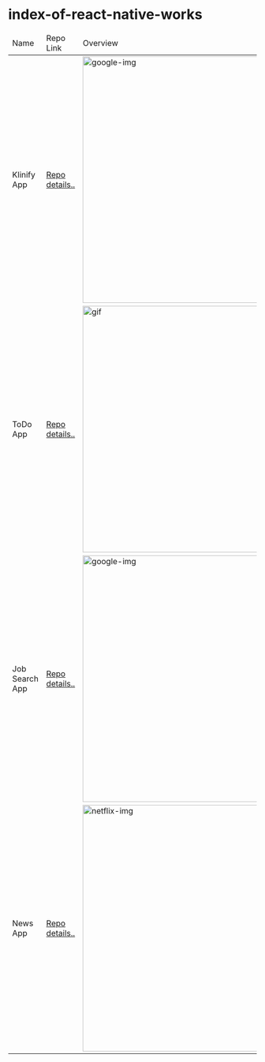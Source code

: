 # index-of-react-native-works
<!DOCTYPE html>
<html lang="en">
<head>
    <meta charset="UTF-8">
    <meta name="viewport" content="width=device-width, initial-scale=1.0">
</head>
<body>
    <table>
        <thead>
            <tr>
                <td>Name</td>
                <td>Repo Link</td>
                <td>Overview</td>
            </tr>
        </thead>
        <tbody>
          <tr>
                <td>Klinify App</td>
                <td><a href="https://github.com/sakkarakaya/RN-Klinify-App">Repo details..</a></td>
                <td><img src="https://user-images.githubusercontent.com/57039414/118707805-410e0e00-b81b-11eb-8278-25d7895bdbeb.png" alt="google-img"  style="height:500px"></td>
          </tr>
            <tr>
                <td>ToDo App</td>
                <td><a href="https://github.com/sakkarakaya/rn-todo-app">Repo details..</a></td>
                <td><img src="https://user-images.githubusercontent.com/57039414/118807592-cab7ed00-b8a8-11eb-8aac-1db1edf6a5f6.png" alt="gif"  style="height:500px"></td>
            </tr>
          <tr>
                <td>Job Search App</td>
                <td><a href="https://github.com/sakkarakaya/RN-Job-Search-App">Repo details..</a></td>
                <td><img src="https://user-images.githubusercontent.com/57039414/118807671-e4f1cb00-b8a8-11eb-926c-d66009381376.png" alt="google-img"  style="height:500px"></td>
           </tr>
            <tr>
                <td>News App</td>
                <td><a href="https://github.com/sakkarakaya/RN-news-app">Repo details..</a></td>
                <td><img src="https://user-images.githubusercontent.com/57039414/118807542-bb38a400-b8a8-11eb-9df4-9b84cea44eea.png" alt="netflix-img"  style="height:500px"></td>
            </tr>
        </tbody>
    </table>
</body>
</html>
